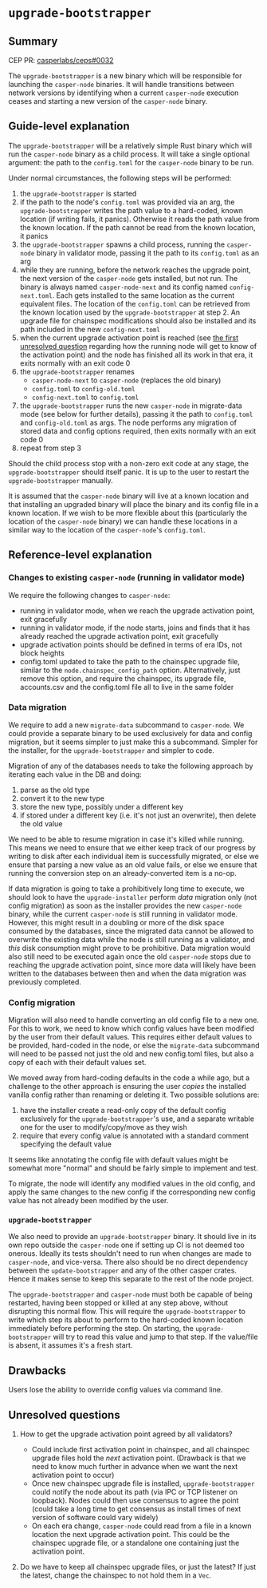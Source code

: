 # `upgrade-bootstrapper`

## Summary

[summary]: #summary

CEP PR: [casperlabs/ceps#0032](https://github.com/casperlabs/ceps/pull/0032)

The `upgrade-bootstrapper` is a new binary which will be responsible for launching the `casper-node` binaries.  It will
handle transitions between network versions by identifying when a current `casper-node` execution ceases and starting
a new version of the `casper-node` binary.


## Guide-level explanation

[guide-level-explanation]: #guide-level-explanation

The `upgrade-bootstrapper` will be a relatively simple Rust binary which will run the `casper-node` binary as a child
process.  It will take a single optional argument: the path to the `config.toml` for the `casper-node` binary to be run.

Under normal circumstances, the following steps will be performed:

1. the `upgrade-bootstrapper` is started
2. if the path to the node's `config.toml` was provided via an arg, the `upgrade-bootstrapper` writes the path value to
   a hard-coded, known location (if writing fails, it panics).  Otherwise it reads the path value from the known
   location.  If the path cannot be read from the known location, it panics
3. the `upgrade-bootstrapper` spawns a child process, running the `casper-node` binary in validator mode, passing it the
   path to its `config.toml` as an arg
4. while they are running, before the network reaches the upgrade point, the next version of the `casper-node` gets
   installed, but not run.  The binary is always named `casper-node-next` and its config named `config-next.toml`.  Each
   gets installed to the same location as the current equivalent files.  The location of the `config.toml` can be
   retrieved from the known location used by the `upgrade-bootstrapper` at step 2.  An upgrade file for chainspec
   modifications should also be installed and its path included in the new `config-next.toml`
5. when the current upgrade activation point is reached (see [the first unresolved question](#unresolved-questions)
   regarding how the running node will get to know of the activation point) and the node has finished all its work in
   that era, it exits normally with an exit code 0
6. the `upgrade-bootstrapper` renames
     * `casper-node-next` to `casper-node` (replaces the old binary)
     * `config.toml` to `config-old.toml`
     * `config-next.toml` to `config.toml`
7. the `upgrade-bootstrapper` runs the new `casper-node` in migrate-data mode (see below for further details), passing
   it the path to `config.toml` and `config-old.toml` as args.  The node performs any migration of stored data and
   config options required, then exits normally with an exit code 0
8. repeat from step 3

Should the child process stop with a non-zero exit code at any stage, the `upgrade-bootstrapper` should itself panic.
It is up to the user to restart the `upgrade-bootstrapper` manually.

It is assumed that the `casper-node` binary will live at a known location and that installing an upgraded binary will
place the binary and its config file in a known location.  If we wish to be more flexible about this (particularly the
location of the `casper-node` binary) we can handle these locations in a similar way to the location of the
`casper-node`'s `config.toml`.


## Reference-level explanation

[reference-level-explanation]: #reference-level-explanation

### Changes to existing `casper-node` (running in validator mode)

We require the following changes to `casper-node`:

* running in validator mode, when we reach the upgrade activation point, exit gracefully
* running in validator mode, if the node starts, joins and finds that it has already reached the upgrade activation
  point, exit gracefully
* upgrade activation points should be defined in terms of era IDs, not block heights
* config.toml updated to take the path to the chainspec upgrade file, similar to the `node.chainspec_config_path`
  option.  Alternatively, just remove this option, and require the chainspec, its upgrade file, accounts.csv and the
  config.toml file all to live in the same folder

### Data migration

We require to add a new `migrate-data` subcommand to `casper-node`.  We could provide a separate binary to be used
exclusively for data and config migration, but it seems simpler to just make this a subcommand.  Simpler for the
installer, for the `upgrade-bootstrapper` and simpler to code.

Migration of any of the databases needs to take the following approach by iterating each value in the DB and doing:

1. parse as the old type
2. convert it to the new type
3. store the new type, possibly under a different key
4. if stored under a different key (i.e. it's not just an overwrite), then delete the old value

We need to be able to resume migration in case it's killed while running.  This means we need to ensure that we either
keep track of our progress by writing to disk after each individual item is successfully migrated, or else we ensure
that parsing a new value as an old value fails, or else we ensure that running the conversion step on an
already-converted item is a no-op.

If data migration is going to take a prohibitively long time to execute, we should look to have the `upgrade-installer`
perform _data_ migration only (not config migration) as soon as the installer provides the new `casper-node` binary,
while the current `casper-node` is still running in validator mode.  However, this might result in a doubling or more of
the disk space consumed by the databases, since the migrated data cannot be allowed to overwrite the existing data while
the node is still running as a validator, and _this_ disk consumption might prove to be prohibitive.  Data migration
would also still need to be executed again once the old `casper-node` stops due to reaching the upgrade activation
point, since more data will likely have been written to the databases between then and when the data migration was
previously completed.

### Config migration

Migration will also need to handle converting an old config file to a new one.  For this to work, we need to know which
config values have been modified by the user from their default values.  This requires either default values to be
provided, hard-coded in the node, or else the `migrate-data` subcommand will need to be passed not just the old and new
config.toml files, but also a copy of each with their default values set.

We moved away from hard-coding defaults in the code a while ago, but a challenge to the other approach is ensuring the
user _copies_ the installed vanilla config rather than renaming or deleting it.  Two possible solutions are:
1. have the installer create a read-only copy of the default config exclusively for the `upgrade-bootstrapper`'s use,
   and a separate writable one for the user to modify/copy/move as they wish
1. require that every config value is annotated with a standard comment specifying the default value

It seems like annotating the config file with default values might be somewhat more "normal" and should be fairly simple
to implement and test.

To migrate, the node will identify any modified values in the old config, and apply the same changes to the new config
if the corresponding new config value has not already been modified by the user.


### `upgrade-bootstrapper`

We also need to provide an `upgrade-bootstrapper` binary.  It should live in its own repo outside the `casper-node` one
if setting up CI is not deemed too onerous.  Ideally its tests shouldn't need to run when changes are made to
`casper-node`, and vice-versa.  There also should be no direct dependency between the `update-bootstrapper` and any of
the other casper crates.  Hence it makes sense to keep this separate to the rest of the node project.

The `upgrade-bootstrapper` and `casper-node` must both be capable of being restarted, having been stopped or killed at
any step above, without disrupting this normal flow.  This will require the `upgrade-bootstrapper` to write which step
its about to perform to the hard-coded known location immediately before performing the step.  On starting, the
`upgrade-bootstrapper` will try to read this value and jump to that step.  If the value/file is absent, it assumes it's
a fresh start.


## Drawbacks

[drawbacks]: #drawbacks

Users lose the ability to override config values via command line.


## Unresolved questions

[unresolved-questions]: #unresolved-questions

1. How to get the upgrade activation point agreed by all validators?
    * Could include first activation point in chainspec, and all chainspec upgrade files hold the _next_ activation
      point. (Drawback is that we need to know much further in advance when we want the next activation point to occur)
    * Once new chainspec upgrade file is installed, `upgrade-bootstrapper` could notify the node about its path (via
      IPC or TCP listener on loopback).  Nodes could then use consensus to agree the point (could take a long time to
      get consensus as install times of next version of software could vary widely)
    * On each era change, `casper-node` could read from a file in a known location the next upgrade activation point.
      This could be the chainspec upgrade file, or a standalone one containing just the activation point.

1. Do we have to keep all chainspec upgrade files, or just the latest?  If just the latest, change the chainspec to not
   hold them in a `Vec`.
